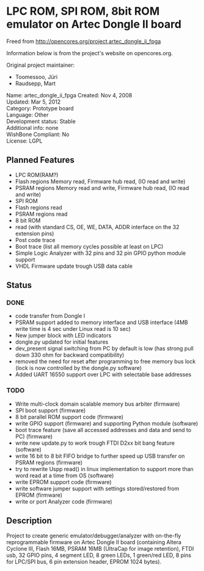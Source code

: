 # LPC ROM, SPI ROM, 8bit ROM emulator on Artec Dongle II board

Freed from http://opencores.org/project,artec_dongle_ii_fpga

Information below is from the project's website on opencores.org.

Original project maintainer:
 - Toomessoo, Jüri 
 - Raudsepp, Mart 

Name: artec_dongle_ii_fpga
Created: Nov 4, 2008  
Updated: Mar 5, 2012  
Category: Prototype board  
Language: Other  
Development status: Stable  
Additional info: none  
WishBone Compliant: No  
License: LGPL  

## Planned Features

- LPC ROM(RAM?) 
- Flash regions Memory read, Firmware hub read, (IO read and write) 
- PSRAM regions Memory read and write, Firmware hub read, (IO read and write) 
- SPI ROM 
- Flash regions read 
- PSRAM regions read 
- 8 bit ROM 
- read (with standard CS, OE, WE, DATA, ADDR interface on the 32 extension pins) 
- Post code trace 
- Boot trace (list all memory cycles possible at least on LPC) 
- Simple Logic Analyzer with 32 pins and 32 pin GPIO python module support 
- VHDL Firmware update trough USB data cable 

## Status 

### DONE 

- code transfer from Dongle I 
- PSRAM support added to memory interface and USB interface (4MB write time is 4 sec under Linux read is 10 sec) 
- New jumper block with LED indicators 
- dongle.py updated for initial features 
- dev_present signal switching from PC by default is low (has strong pull down 330 ohm for backward compatibility) 
- removed the need for reset after programming to free memory bus lock (lock is now controlled by the dongle.py software) 
- Added UART 16550 support over LPC with selectable base addresses 

### TODO 

- Write multi-clock domain scalable memory bus arbiter (firmware) 
- SPI boot support (firmware) 
- 8 bit parallel ROM support code (firmware) 
- write GPIO support (firmware) and supporting Python module (software) 
- boot trace feature (save all accessed addresses and data and send to PC) (firmware) 
- write new update.py to work trough FTDI D2xx bit bang feature (software) 
- write 16 bit to 8 bit FIFO bridge to further speed up USB transfer on PSRAM regions (firmware) 
- try to rewrite Uspp read() in linux implementation to support more than word read at a time from OS (software) 
- write EPROM support code (firmware) 
- write software jumper support with settings stored/restored from EPROM (firmware) 
- write or port Analyzer code (firmware) 

## Description 

Project to create generic emulator/debugger/analyzer with 
on-the-fly reprogrammable firmware on Artec Dongle II board (containing Altera Cyclone III, Flash 16MB, PSRAM 16MB (UltraCap for image retention), FTDI usb, 32 GPIO pins, 4 segment LED, 8 green LEDs, 1 green/red LED, 8 pins for LPC/SPI bus, 6 pin extension header, EPROM 1024 bytes).
